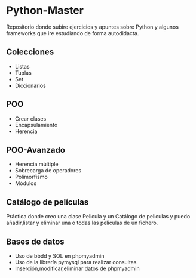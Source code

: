 # Python-Master
Repositorio donde subire ejercicios y apuntes sobre Python y algunos frameworks que ire estudiando de forma autodidacta.
## Colecciones
- Listas
- Tuplas
- Set
- Diccionarios
## POO
- Crear clases
- Encapsulamiento
- Herencia
## POO-Avanzado
- Herencia múltiple
- Sobrecarga de operadores
- Polimorfismo
- Módulos
## Catálogo de películas
Práctica donde creo una clase Pelicula y un Catálogo de peliculas y puedo añadir,listar y eliminar 
una o todas las peliculas de un fichero.
## Bases de datos
- Uso de bbdd y SQL en phpmyadmin
- Uso de la librería pymysql para realizar consultas 
- Inserción,modificar,eliminar datos de phpmyadmin
